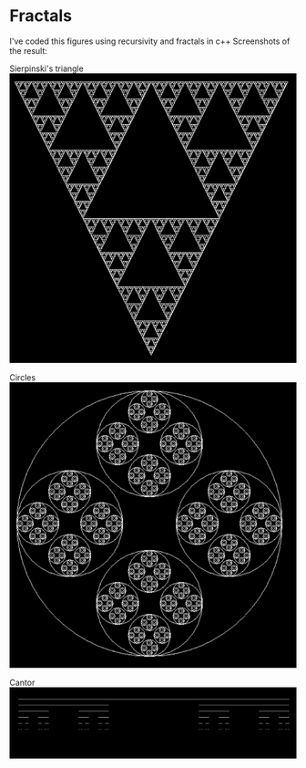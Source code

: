 # Fractals

I've coded this figures using recursivity and fractals in c++
Screenshots of the result:

Sierpinski's triangle
![alt text](Screenshots/Sierpinski_triangle.PNG)

Circles
![alt text](Screenshots/Circles.PNG)

Cantor
![alt text](Screenshots/Cantor.PNG)

